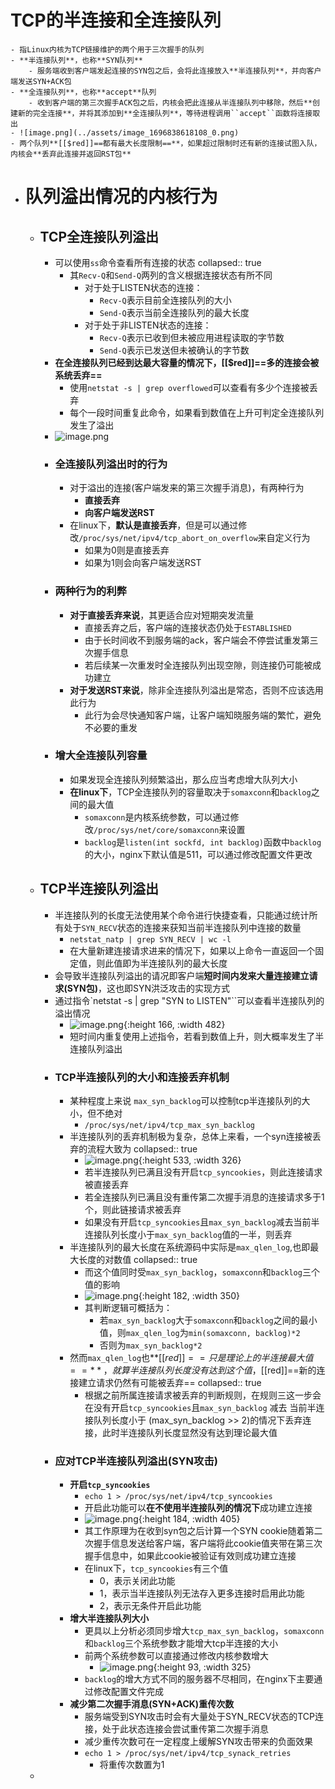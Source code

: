 # TCP的半连接和全连接队列
	- 指Linux内核为TCP链接维护的两个用于三次握手的队列
	- **半连接队列**，也称**SYN队列**
		- 服务端收到客户端发起连接的SYN包之后，会将此连接放入**半连接队列**，并向客户端发送SYN+ACK包
	- **全连接队列**，也称**accept**队列
		- 收到客户端的第三次握手ACK包之后，内核会把此连接从半连接队列中移除，然后**创建新的完全连接**，并将其添加到**全连接队列**，等待进程调用``accept``函数将连接取出
	- ![image.png](../assets/image_1696838618108_0.png)
	- 两个队列**[[$red]]==都有最大长度限制==**，如果超过限制时还有新的连接试图入队，内核会**丢弃此连接并返回RST包**
- # 队列溢出情况的内核行为
	- ## TCP全连接队列溢出
		- 可以使用``ss``命令查看所有连接的状态
		  collapsed:: true
			- 其``Recv-Q``和``Send-Q``两列的含义根据连接状态有所不同
				- 对于处于LISTEN状态的连接：
					- `Recv-Q`表示目前全连接队列的大小
					- `Send-Q`表示当前全连接队列的最大长度
				- 对于处于非LISTEN状态的连接：
					- `Recv-Q`表示已收到但未被应用进程读取的字节数
					- `Send-Q`表示已发送但未被确认的字节数
		- **在全连接队列已经到达最大容量的情况下，[[$red]]==多的连接会被系统丢弃==**
			- 使用``netstat -s | grep overflowed``可以查看有多少个连接被丢弃
			- 每个一段时间重复此命令，如果看到数值在上升可判定全连接队列发生了溢出
		- ![image.png](../assets/image_1697114829306_0.png)
		- ### 全连接队列溢出时的行为
			- 对于溢出的连接(客户端发来的第三次握手消息)，有两种行为
				- **直接丢弃**
				- **向客户端发送RST**
			- 在linux下，**默认是直接丢弃**，但是可以通过修改`/proc/sys/net/ipv4/tcp_abort_on_overflow`来自定义行为
				- 如果为0则是直接丢弃
				- 如果为1则会向客户端发送RST
		- ### 两种行为的利弊
			- **对于直接丢弃来说**，其更适合应对短期突发流量
				- 直接丢弃之后，客户端的连接状态仍处于``ESTABLISHED``
				- 由于长时间收不到服务端的ack，客户端会不停尝试重发第三次握手信息
				- 若后续某一次重发时全连接队列出现空隙，则连接仍可能被成功建立
			- **对于发送RST来说**，除非全连接队列溢出是常态，否则不应该选用此行为
				- 此行为会尽快通知客户端，让客户端知晓服务端的繁忙，避免不必要的重发
		- ### 增大全连接队列容量
			- 如果发现全连接队列频繁溢出，那么应当考虑增大队列大小
			- **在linux下**，TCP全连接队列的容量取决于`somaxconn`和`backlog`之间的最大值
				- ``somaxconn``是内核系统参数，可以通过修改``/proc/sys/net/core/somaxconn``来设置
				- `backlog`是`listen(int sockfd, int backlog)`函数中`backlog`的大小，nginx下默认值是511，可以通过修改配置文件更改
	- ## TCP半连接队列溢出
		- 半连接队列的长度无法使用某个命令进行快捷查看，只能通过统计所有处于``SYN_RECV``状态的连接来获知当前半连接队列中连接的数量
			- `netstat_natp | grep SYN_RECV | wc -l`
			- 在大量新建连接请求进来的情况下，如果以上命令一直返回一个固定值，则此值即为半连接队列的最大长度
		- 会导致半连接队列溢出的请况即客户端**短时间内发来大量连接建立请求(SYN包)**，这也即SYN洪泛攻击的实现方式
		- 通过指令`netstat -s | grep "SYN to LISTEN"``可以查看半连接队列的溢出情况
			- ![image.png](../assets/image_1697278309452_0.png){:height 166, :width 482}
			- 短时间内重复使用上述指令，若看到数值上升，则大概率发生了半连接队列溢出
		- ### TCP半连接队列的大小和连接丢弃机制
			- 某种程度上来说 ``max_syn_backlog``可以控制tcp半连接队列的大小，但不绝对
				- `/proc/sys/net/ipv4/tcp_max_syn_backlog`
			- 半连接队列的丢弃机制极为复杂，总体上来看，一个syn连接被丢弃的流程大致为
			  collapsed:: true
				- ![image.png](../assets/image_1697281187933_0.png){:height 533, :width 326}
				- 若半连接队列已满且没有开启``tcp_syncookies``，则此连接请求被直接丢弃
				- 若全连接队列已满且没有重传第二次握手消息的连接请求多于1个，则此链接请求被丢弃
				- 如果没有开启`tcp_syncookies`且`max_syn_backlog`减去当前半连接队列长度小于`max_syn_backlog`值的一半，则丢弃
			- 半连接队列的最大长度在系统源码中实际是``max_qlen_log``,也即最大长度的对数值
			  collapsed:: true
				- 而这个值同时受``max_syn_backlog``，`somaxconn`和`backlog`三个值的影响
				- ![image.png](../assets/image_1697282270181_0.png){:height 182, :width 350}
				- 其判断逻辑可概括为：
					- 若`max_syn_backlog`大于`somaxconn`和`backlog`之间的最小值，则`max_qlen_log`为`min(somaxconn, backlog)*2`
					- 否则为`max_syn_backlog*2`
			- 然而`max_qlen_log`也**[[$red]]==只是理论上的半连接最大值==**，就算半连接队列长度没有达到这个值，[[$red]]==新的连接建立请求仍然有可能被丢弃==
			  collapsed:: true
				- 根据之前所属连接请求被丢弃的判断规则，在规则三这一步会在没有开启`tcp_syncookies`且``max_syn_backlog`` 减去 当前半连接队列长度小于 (max_syn_backlog >> 2)的情况下丢弃连接，此时半连接队列长度显然没有达到理论最大值
		- ### 应对TCP半连接队列溢出(SYN攻击)
			- **开启`tcp_syncookies`**
				- `echo 1 > /proc/sys/net/ipv4/tcp_syncookies`
				- 开启此功能可以**在不使用半连接队列的情况下**成功建立连接
				- ![image.png](../assets/image_1697282900108_0.png){:height 184, :width 405}
				- 其工作原理为在收到syn包之后计算一个SYN cookie随着第二次握手信息发送给客户端，客户端将此cookie值夹带在第三次握手信息中，如果此cookie被验证有效则成功建立连接
				- 在linux下，`tcp_syncookies`有三个值
					- 0，表示关闭此功能
					- 1，表示当半连接队列无法存入更多连接时启用此功能
					- 2，表示无条件开启此功能
			- **增大半连接队列大小**
				- 更具以上分析必须同步增大`tcp_max_syn_backlog`，`somaxconn`和`backlog`三个系统参数才能增大tcp半连接的大小
				- 前两个系统参数可以直接通过修改内核参数增大
					- ![image.png](../assets/image_1697283154241_0.png){:height 93, :width 325}
				- `backlog`的增大方式不同的服务器不尽相同，在nginx下主要通过修改配置文件完成
			- **减少第二次握手消息(SYN+ACK)重传次数**
				- 服务端受到SYN攻击时会有大量处于SYN_RECV状态的TCP连接，处于此状态连接会尝试重传第二次握手消息
				- 减少重传次数可在一定程度上缓解SYN攻击带来的负面效果
				- `echo 1 > /proc/sys/net/ipv4/tcp_synack_retries`
					- 将重传次数置为1
	-